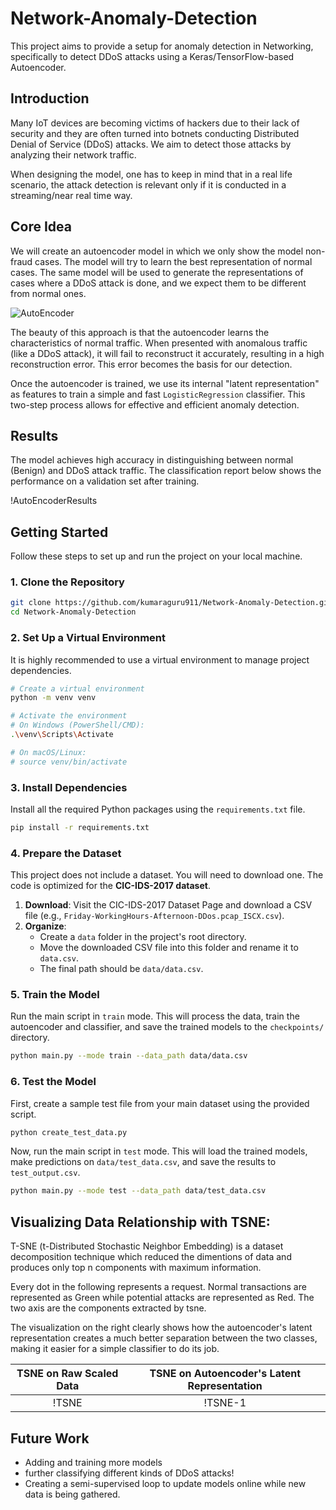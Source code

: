 # Network-Anomaly-Detection

This project aims to provide a setup for anomaly detection in Networking, specifically to detect DDoS attacks using a Keras/TensorFlow-based Autoencoder.

## Introduction
Many IoT devices are becoming victims of hackers due to their lack of security and they are often turned into botnets conducting Distributed Denial of Service (DDoS) attacks. We aim to detect those attacks by analyzing their network traffic. 

When designing the model, one has to keep in mind that in a real life scenario, the attack detection is relevant only if it is conducted in a streaming/near real time way.

## Core Idea
We will create an autoencoder model in which we only show the model non-fraud cases. The model will try to learn the best representation of normal cases. The same model will be used to generate the representations of cases where a DDoS attack is done, and we expect them to be different from normal ones.

![AutoEncoder](extra/autoencoder-net-arch.png) 

The beauty of this approach is that the autoencoder learns the characteristics of normal traffic. When presented with anomalous traffic (like a DDoS attack), it will fail to reconstruct it accurately, resulting in a high reconstruction error. This error becomes the basis for our detection.

Once the autoencoder is trained, we use its internal "latent representation" as features to train a simple and fast `LogisticRegression` classifier. This two-step process allows for effective and efficient anomaly detection.

## Results

The model achieves high accuracy in distinguishing between normal (Benign) and DDoS attack traffic. The classification report below shows the performance on a validation set after training.

!AutoEncoderResults 

## Getting Started

Follow these steps to set up and run the project on your local machine.

### 1. Clone the Repository

```bash
git clone https://github.com/kumaraguru911/Network-Anomaly-Detection.git
cd Network-Anomaly-Detection
```

### 2. Set Up a Virtual Environment

It is highly recommended to use a virtual environment to manage project dependencies.

```bash
# Create a virtual environment
python -m venv venv

# Activate the environment
# On Windows (PowerShell/CMD):
.\venv\Scripts\Activate

# On macOS/Linux:
# source venv/bin/activate
```

### 3. Install Dependencies

Install all the required Python packages using the `requirements.txt` file.

```bash
pip install -r requirements.txt
```

### 4. Prepare the Dataset

This project does not include a dataset. You will need to download one. The code is optimized for the **CIC-IDS-2017 dataset**.

1.  **Download**: Visit the CIC-IDS-2017 Dataset Page and download a CSV file (e.g., `Friday-WorkingHours-Afternoon-DDos.pcap_ISCX.csv`).
2.  **Organize**:
    *   Create a `data` folder in the project's root directory.
    *   Move the downloaded CSV file into this folder and rename it to `data.csv`.
    *   The final path should be `data/data.csv`.

### 5. Train the Model

Run the main script in `train` mode. This will process the data, train the autoencoder and classifier, and save the trained models to the `checkpoints/` directory.

```bash
python main.py --mode train --data_path data/data.csv
```

### 6. Test the Model

First, create a sample test file from your main dataset using the provided script.

```bash
python create_test_data.py
```

Now, run the main script in `test` mode. This will load the trained models, make predictions on `data/test_data.csv`, and save the results to `test_output.csv`.

```bash
python main.py --mode test --data_path data/test_data.csv
```

## Visualizing Data Relationship with TSNE:

T-SNE (t-Distributed Stochastic Neighbor Embedding) is a dataset decomposition technique which reduced the dimentions of data and produces only top n components with maximum information.

Every dot in the following represents a request. Normal transactions are represented as Green while potential attacks are represented as Red. The two axis are the components extracted by tsne.

The visualization on the right clearly shows how the autoencoder's latent representation creates a much better separation between the two classes, making it easier for a simple classifier to do its job.

| TSNE on Raw Scaled Data | TSNE on Autoencoder's Latent Representation |
| :---------------------: | :-----------------------------------------: |
| !TSNE | !TSNE-1 |

## Future Work

- Adding and training more models
- further classifying different kinds of DDoS attacks!
- Creating a semi-supervised loop to update models online while new data is being gathered.

